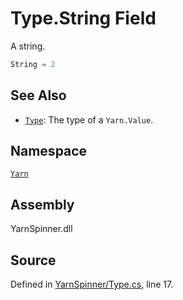 <!-- This file was generated by a tool. Do not edit this file by hand. -->

# Type.String Field
A string.

```csharp
String = 2
```



## See Also
* [`Type`](/api/csharp/yarn/type.md): 
The type of a `Yarn.Value`.

## Namespace
[`Yarn`](/api/csharp/yarn/README.md)

## Assembly
YarnSpinner.dll

## Source
Defined in [YarnSpinner/Type.cs](https://github.com/YarnSpinnerTool/YarnSpinner//blob/develop/YarnSpinner/Type.cs#L17), line 17.
